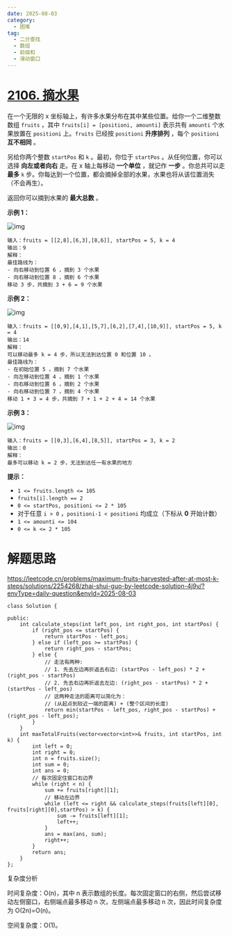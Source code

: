 ```yaml
---
date: 2025-08-03
category:
  - 困难
tag:
  - 二分查找
  - 数组
  - 前缀和
  - 滑动窗口
---
```


# [2106. 摘水果](https://leetcode.cn/problems/maximum-fruits-harvested-after-at-most-k-steps/)

在一个无限的 x 坐标轴上，有许多水果分布在其中某些位置。给你一个二维整数数组 `fruits` ，其中 `fruits[i] = [positioni, amounti]` 表示共有 `amounti` 个水果放置在 `positioni` 上。`fruits` 已经按 `positioni` **升序排列** ，每个 `positioni` **互不相同** 。

另给你两个整数 `startPos` 和 `k` 。最初，你位于 `startPos` 。从任何位置，你可以选择 **向左或者向右** 走。在 x 轴上每移动 **一个单位** ，就记作 **一步** 。你总共可以走 **最多** `k` 步。你每达到一个位置，都会摘掉全部的水果，水果也将从该位置消失（不会再生）。

返回你可以摘到水果的 **最大总数** 。

 

**示例 1：**

![img](https://assets.leetcode.com/uploads/2021/11/21/1.png)

```
输入：fruits = [[2,8],[6,3],[8,6]], startPos = 5, k = 4
输出：9
解释：
最佳路线为：
- 向右移动到位置 6 ，摘到 3 个水果
- 向右移动到位置 8 ，摘到 6 个水果
移动 3 步，共摘到 3 + 6 = 9 个水果
```

**示例 2：**

![img](https://assets.leetcode.com/uploads/2021/11/21/2.png)

```
输入：fruits = [[0,9],[4,1],[5,7],[6,2],[7,4],[10,9]], startPos = 5, k = 4
输出：14
解释：
可以移动最多 k = 4 步，所以无法到达位置 0 和位置 10 。
最佳路线为：
- 在初始位置 5 ，摘到 7 个水果
- 向左移动到位置 4 ，摘到 1 个水果
- 向右移动到位置 6 ，摘到 2 个水果
- 向右移动到位置 7 ，摘到 4 个水果
移动 1 + 3 = 4 步，共摘到 7 + 1 + 2 + 4 = 14 个水果
```

**示例 3：**

![img](https://assets.leetcode.com/uploads/2021/11/21/3.png)

```
输入：fruits = [[0,3],[6,4],[8,5]], startPos = 3, k = 2
输出：0
解释：
最多可以移动 k = 2 步，无法到达任一有水果的地方
```

 

**提示：**

- `1 <= fruits.length <= 105`
- `fruits[i].length == 2`
- `0 <= startPos, positioni <= 2 * 105`
- 对于任意 `i > 0` ，`positioni-1 < positioni` 均成立（下标从 **0** 开始计数）
- `1 <= amounti <= 104`
- `0 <= k <= 2 * 105`

# 解题思路

https://leetcode.cn/problems/maximum-fruits-harvested-after-at-most-k-steps/solutions/2254268/zhai-shui-guo-by-leetcode-solution-4j9v/?envType=daily-question&envId=2025-08-03



```
class Solution {

public:
    int calculate_steps(int left_pos, int right_pos, int startPos) {
        if (right_pos <= startPos) {
            return startPos - left_pos;
        } else if (left_pos >= startPos) {
            return right_pos - startPos;
        } else {
            // 走法有两种:
            // 1. 先去左边再折返去右边: (startPos - left_pos) * 2 + (right_pos - startPos)
            // 2. 先去右边再折返去左边: (right_pos - startPos) * 2 + (startPos - left_pos)
            // 这两种走法的距离可以简化为：
            // (从起点到较近一端的距离) + (整个区间的长度)
            return min(startPos - left_pos, right_pos - startPos) + (right_pos - left_pos);
        }
    }
    int maxTotalFruits(vector<vector<int>>& fruits, int startPos, int k) {
        int left = 0;
        int right = 0;
        int n = fruits.size();
        int sum = 0;
        int ans = 0;
        // 每次固定住窗口右边界
        while (right < n) {
            sum += fruits[right][1];
            // 移动左边界
            while (left <= right && calculate_steps(fruits[left][0], fruits[right][0],startPos) > k) {
                sum -= fruits[left][1];
                left++;
            }
            ans = max(ans, sum);
            right++;
        }
        return ans;
    }
};

```



复杂度分析

时间复杂度：O(n)，其中 n 表示数组的长度。每次固定窗口的右侧，然后尝试移动左侧窗口，右侧端点最多移动 n 次，左侧端点最多移动 n 次，因此时间复杂度为 O(2n)=O(n)。

空间复杂度：O(1)。
